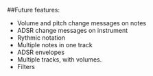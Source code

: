 ##Future features:
 * Volume and pitch change messages on notes
 * ADSR change messages on instrument
 * Rythmic notation
 * Multiple notes in one track
 * ADSR envelopes
 * Multiple tracks, with volumes.
 * Filters

